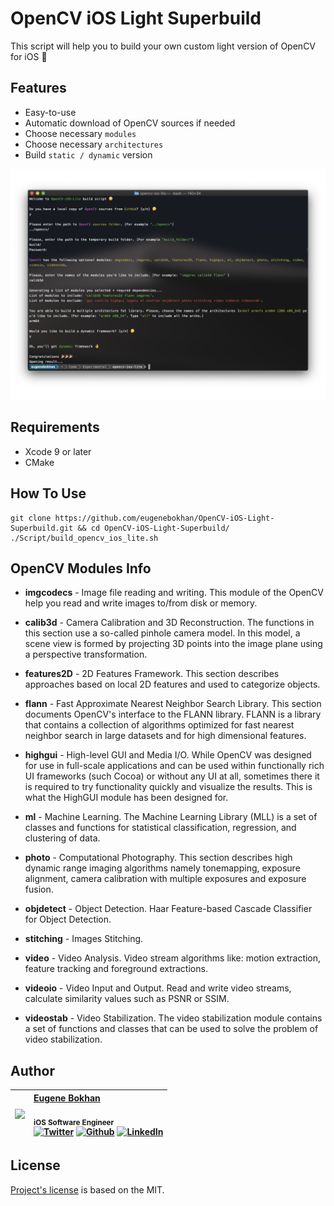 # OpenCV iOS Light Superbuild

This script will help you to build your own custom light version of OpenCV for iOS 🙂

## Features

* Easy-to-use
* Automatic download of OpenCV sources if needed
* Choose necessary `modules`
* Choose necessary `architectures`
* Build `static / dynamic` version

<p align="left">
    <img src="Media/OpenCV-iOS-Light-Superbuild.png", width="800">
</p>

## Requirements

* Xcode 9 or later
* CMake

## How To Use

```shell
git clone https://github.com/eugenebokhan/OpenCV-iOS-Light-Superbuild.git && cd OpenCV-iOS-Light-Superbuild/
./Script/build_opencv_ios_lite.sh
```

## OpenCV Modules Info

* **imgcodecs** - Image file reading and writing.
This module of the OpenCV help you read and write images to/from disk or memory.

* **calib3d** - Camera Calibration and 3D Reconstruction.
The functions in this section use a so-called pinhole camera model. In this model, a scene view is formed by projecting 3D points into the image plane using a perspective transformation.

* **features2D** - 2D Features Framework.
This section describes approaches based on local 2D features and used to categorize objects.

* **flann** - Fast Approximate Nearest Neighbor Search Library.
This section documents OpenCV's interface to the FLANN library. FLANN is a library that contains a collection of algorithms optimized for fast nearest neighbor search in large datasets and for high dimensional features.

* **highgui** - High-level GUI and Media I/O.
While OpenCV was designed for use in full-scale applications and can be used within functionally
rich UI frameworks (such Cocoa) or without any UI at all, sometimes there it is required to try functionality quickly and visualize the results. This is what the HighGUI module has been designed for.

* **ml** - Machine Learning.
The Machine Learning Library (MLL) is a set of classes and functions for statistical classification, regression, and clustering of data.

* **photo** - Computational Photography.
This section describes high dynamic range imaging algorithms namely tonemapping, exposure alignment, camera calibration with multiple exposures and exposure fusion.

* **objdetect** - Object Detection.
Haar Feature-based Cascade Classifier for Object Detection.

* **stitching** - Images Stitching.

* **video** - Video Analysis.
Video stream algorithms like: motion extraction, feature tracking and foreground extractions.

* **videoio** - Video Input and Output.
Read and write video streams, calculate similarity values such as PSNR or SSIM.

* **videostab** - Video Stabilization.
The video stabilization module contains a set of functions and classes that can be used to solve the problem of video stabilization.


## Author
| [<img src="https://avatars1.githubusercontent.com/u/8983647?s=460&amp;v=4" width="120px;"/>](https://github.com/eugenebokhan)   | [Eugene Bokhan](https://github.com/eugenebokhan)<br/><br/><sub>iOS Software Engineer</sub><br/> [![Twitter][1.1]][1] [![Github][2.1]][2] [![LinkedIn][3.1]][3]|
| - | :- |

[1.1]: http://i.imgur.com/wWzX9uB.png (twitter icon without padding)
[2.1]: http://i.imgur.com/9I6NRUm.png (github icon without padding)
[3.1]: https://www.kingsfund.org.uk/themes/custom/kingsfund/dist/img/svg/sprite-icon-linkedin.svg (linkedin icon)

[1]: https://twitter.com/eugenebokhan
[2]: https://github.com/eugenebokhan
[3]: https://www.linkedin.com/in/eugenebokhan/

## License

[Project's license](LICENSE) is based on the MIT.
